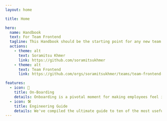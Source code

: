 ```yaml
---
layout: home

title: Home

hero:
  name: Handbook
  text: For Team Frontend
  tagline: This Handbook should be the starting point for any new team members. It provides an overview our roles, our team norms, and details of our processes.
  actions:
    - theme: alt
      text: Soramitsu Khmer
      link: https://github.com/soramitsukhmer
    - theme: alt
      text: Team Frontend
      link: https://github.com/orgs/soramitsukhmer/teams/team-frontend-all

features:
  - icon: 🖖
    title: On-Boarding
    details: Onboarding is a pivotal moment for making employees feel included from day one. It sets the tone for a person’s tenure at your company, laying the foundation for their knowledge of and experience working for your company. 
  - icon: 🛠️
    title: Engineering Guide
    details: We've compiled the ultimate guide to ten of the most useful engineering guides available today, to keep you right up to date with all the latest best practice.
---
```

